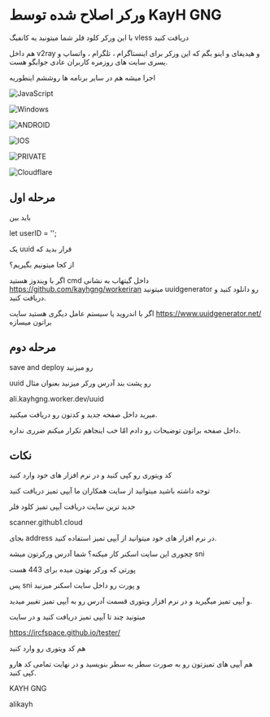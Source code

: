 
# ورکر اصلاح شده توسط KayH GNG

با این ورکر کلود فلر شما میتونید یه کانفیگ vless دریافت کنید

هم داخل v2ray و هیدیفای و اینو بگم که این ورکر برای اینستاگرام ، تلگرام ، واتساپ و یسری سایت های روزمره کاربران عادی جوابگو هست.

اجرا میشه هم در سایر برنامه ها روششم اینطوریه

![JavaScript](https://img.shields.io/badge/JavaScript-F7DF1E.svg?style=for-the-badge&logo=JavaScript&logoColor=black)

![Windows](https://img.shields.io/badge/Windows-0078D4.svg?style=for-the-badge&logo=Windows&logoColor=white)

![ANDROID](https://img.shields.io/badge/Android-34A853.svg?style=for-the-badge&logo=Android&logoColor=white) 

![IOS](https://img.shields.io/badge/iOS-000000.svg?style=for-the-badge&logo=iOS&logoColor=white)

![PRIVATE](https://img.shields.io/badge/Private%20Internet%20Access-1E811F.svg?style=for-the-badge&logo=Private-Internet-Access&logoColor=white)

![Cloudflare](https://img.shields.io/badge/Cloudflare-F38020.svg?style=for-the-badge&logo=Cloudflare&logoColor=white)
## مرحله اول
باید بین 

let userID = '';

یک uuid قرار بدید که 

از کجا میتونیم بگیریم؟

 اگر با ویندوز هستید cmd داخل گیتهاب به نشانی
  https://github.com/kayhgng/workeriran میتونید uuidgenerator رو دانلود کنید و دریافت کنید.
 
 اگر با اندروید یا سیستم عامل دیگری هستید سایت
  https://www.uuidgenerator.net/ براتون میسازه
## مرحله دوم
save and deploy رو میزنید

uuid رو پشت بند آدرس ورکر میزنید بعنوان مثال

ali.kayhgng.worker.dev/uuid

میرید داخل صفحه جدید و کدتون رو دریافت میکنید. 

داخل صفحه براتون توضیحات رو دادم امّا خب اینجاهم تکرار میکنم ضرری نداره.

## نکات
کد ویتوری رو کپی کنید و در نرم افزار های خود وارد کنید

توجه داشته باشید میتوانید از سایت همکاران ما آیپی تمیز دریافت کنید

جدید ترین سایت دریافت آیپی تمیز کلود فلر

scanner.github1.cloud 

بجای address در نرم افزار های خود میتوانید از آیپی 
تمیز استفاده کنید.

چجوری این سایت اسکنر کار میکنه؟
شما آدرس ورکرتون میشه sni 

پورتی که ورکر بهتون میده برای 443 هست

پس sni و پورت رو داخل سایت اسکنر میزنید

و آیپی تمیز میگیرید و در نرم افزار ویتوری قسمت آدرس رو به آیپی تمیز تغییر میدید.

میتونید چند تا آیپی تمیز دریافت کنید و در سایت 

https://ircfspace.github.io/tester/

هم کد ویتوری رو وارد کنید 

هم آیپی های تمیزتون رو به صورت سطر به سطر بنویسید و در نهایت تمامی کد هارو کپی کنید.

KAYH GNG

alikayh

